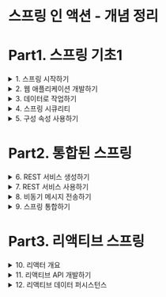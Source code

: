 # 스프링 인 액션 - 개념 정리


# Part1. 스프링 기초1

<details><summary>1. 스프링 시작하기</summary>

## 1. 스프링 시작하기

### 1.1 스프링이란?

**스프링 애플리케이션 컨텍스트**  
- 스프링이 제공하는 컨테이너
- 애플리케이션 컴포넌트를 생성하고 관리
- 애플리케이션 컴포넌트 or 빈들은 스프링 애플리케이션 컨텍스트 내부에서 서로 연결되어 완전한 애플리케이션을 만듬

**의존성 주입(DI)**
- 빈의 상호 연결을 해주는 패턴
- 컨테이너가 애플리케이션 컴포넌트에서 의존(사용)하는 다른 빈의 생성과 관리를 해줌
- 컨테이너가 모든 컴포넌트를 생성, 관리하고 해당 컴포넌트를 필요로 하는 빈에 주입한다.
- 일반적으로 생성자 인자 또는 속성의 접근자 메서드를 통해 처리한다.

**자동-구성(autoconfiguration)**
- autowiring과 component scanning 기법을 기반으로 함 
- component scanning을 사용하여 애플리케이션의 classpath에 지정된 컴포넌트를 찾은 후 스프링 애플리케이션 컨텍스트의 빈으로 생성 
- autowiring을 사용하여 의존 관계가 있는 컴포넌트를 자동으로 다른 빈에 주입(연결) 한다.

### 1.2 스프링 애플리케이션 초기 설정하기

**@SpringBootApplication**
- @SpringBootConfiguration, @EnableAutoConfiguration, @ComponentScan 으로 구성

**@SpringBootConfiguration**
- 지정한 클래스를 구성클래스로 지정
- @Configuration 애노테이션의 특화된 형태

**@EnableAutoConfiguration**
- 스프링 부트 autoconfiguration을 활성화 한다.
- 우리가 필요로 하는 컴포넌트들을 자동으로 구성하도록 스프링 부트에 알려준다

**@ComponentScan**
- 컴포넌트 검색을 활성화
- @Component, @Controller, @Service등의 애노테이션과 함께 클래스를 선언할 수 있게 해줌
- 자동으로 위 클래스들을 찾아 스프링 애플리케이션 컨텍스트에 컴포넌트로 등록한다.


### 1.3 스프링 애플리케이션 작성하기

**Controller**
- 웹 요청과 응답을 처리하는 컴포넌트

### 1.4 스프링 살펴보기 

### 요약 

</details>

<details><summary> 2. 웹 애플리케이션 개발하기 </summary>

## 2. 웹 애플리케이션 개발하기

### 2.1 정보 보여주기

**Controller의 임무**
- 데이터를 가져오고 처리
- HTTP요청을 처리
- 브라우저에 보여줄 HTML을 뷰에 요청
- REST형태의 응답 몸체에 직접 데이터를 추가

**View의 임무**
- 브라우저에게 보여주는 데이터를 HTML로 나타내는 것

**Model의 임무**
- 컨트롤러와 뷰 사이에서 데이터를 운반하는 객체
- Model 객체의 속성에 있는 데이터는 뷰가 알 수 있는 서블릿 요청 속성들로 복사한다.

### 2.2 폼 제출 처리하기

### 2.3 폼 입력 유효성 검사하기

### 2.4 뷰 컨트롤러로 작업하기

### 2.5 뷰 템플릿 라이브러리 선택하기

</details>

<details> <summary>3. 데이터로 작업하기 </summary>

## 3. 데이터로 작업하기

### 3.1 JDBC를 사용해서 데이터 읽고 쓰기

### 3.2 스프링 데이터 JPA를 사용해서 데이터 저장하고 사용하기

</details>

<details> <summary>4. 스프링 시큐리티 </summary>

## 4. 스프링 시큐리티

### 4.1 스프링 시큐리티 활성화하기

### 4.2 스프링 시큐리티 구성하기

### 4.3 웹 요청 보안 처리하기 

### 4.4 사용자 인지하기

### 4.5 각 폼에 로그아웃 버튼 추가하고 사용자 정보 보여주기

</details>

<details> <summary>5. 구성 속성 사용하기 </summary>

## 5. 구성 속성 사용하기

### 5.1 자동-구성 세부 조정하기

**빈 연결(Bean Wiring)**
- 빈으로 생성되는 애플리케이션 컴포넌트 및 상호 간에 주입되는 방법을 선언하는 구성

**속성 주입(Property injection)**
- 빈의 속성 값을 설정하는 구성

### 5.2 우리의 구성 속성 생성하기

### 5.3 프로파일 사용해서 구성하기

</details>

# Part2. 통합된 스프링 

<details><summary> 6. REST 서비스 생성하기 </summary>

## 6. REST 서비스 생성하기

## 6.1 REST 컨트롤러 작성하기

## 6.2 하이퍼미디어 사용하기

## 6.3 데이터 기반 서비스 활성화하기

</details>

<details><summary> 7. REST 서비스 사용하기 </summary>

## 7. REST 서비스 사용하기

- RestTemplate: 스프링 프레임워크에서 제공하는 간단하고 동기화된 REST 클라이언트
- Traverson: 스프링 HATEOAS에서 제공하는 하이퍼링크를 인식하는 동기화 REST 클라이언트
- WebClient: 스프링5에서 소개된 반응형 비동기 REST 클라이언트

### 7.1 RestTemplate으로 REST 엔드포인트 사용하기

### 7.2 Traverson으로 REST API 사용하기

**Traverson**
- HATEOAS가 활성화된 API를 이동하면서 리소스를 쉽게 가져올 수 있다.
- 리소스를 쓰거나 삭제하는 메서드가 없다.

**RestTemplate**
- 리소스를 쓰거나 삭제할 수 있다.
- API를 이동하면서 리소스를 가져오는게 쉽지 않다

**API 이동과 리소스 변경이나 삭제를 모두 해야 하는경우**
- RestTemplate, Traverson을 함께 사용

**Traverson 동작**

1. Traverson 경로 설정
    ```java
    @Bean 
    public Traverson traverson() {
    Traverson traverson = new Traverson(
        URI.create("http://localhost:8080/api"), MediaTypes.HAL_JSON);
    return traverson;
    }
    ```

2. 8080/api의 결과 
    ```json
    {
        "_links": {
            "ingredients": {
                "href": "http://localhost:8080/api/ingredients"
            },
            "users": {
                "href": "http://localhost:8080/api/users"
            },
            "orders": {
                "href": "http://localhost:8080/api/orders"
            },
            "tacos": {
                "href": "http://localhost:8080/api/tacos{?page,size,sort}",
                "templated": true
            },
            "profile": {
                "href": "http://localhost:8080/api/profile"
            }
        }
    }
    ```

3. traverson.follow("tacos") 했을 때 
   - localhost:8080/api 의 결과 json에서 tacos의 href의 string값으로 api요청 
   - 결과:
    ```json
    {
        "_embedded": {
            "tacos": [
                {
                    "name": "Carnivore",
                    "createdAt": "2022-01-15T06:23:23.700+0000",
                    "_links": {
                        "self": {
                            "href": "http://localhost:8080/api/tacos/2"
                        },
                        "taco": {
                            "href": "http://localhost:8080/api/tacos/2"
                        },
                        "ingredients": {
                            "href": "http://localhost:8080/api/tacos/2/ingredients"
                        }
                    }
                },
                {
                    "name": "Bovine Bounty",
                    "createdAt": "2022-01-15T06:23:23.718+0000",
                    "_links": {
                        "self": {
                            "href": "http://localhost:8080/api/tacos/3"
                        },
                        "taco": {
                            "href": "http://localhost:8080/api/tacos/3"
                        },
                        "ingredients": {
                            "href": "http://localhost:8080/api/tacos/3/ingredients"
                        }
                    }
                },
                {
                    "name": "Veg-Out",
                    "createdAt": "2022-01-15T06:23:23.722+0000",
                    "_links": {
                        "self": {
                            "href": "http://localhost:8080/api/tacos/4"
                        },
                        "taco": {
                            "href": "http://localhost:8080/api/tacos/4"
                        },
                        "ingredients": {
                            "href": "http://localhost:8080/api/tacos/4/ingredients"
                        }
                    }
                }
            ]
        },
        "_links": {
            "self": {
                "href": "http://localhost:8080/api/tacos{?page,size,sort}",
                "templated": true
            },
            "profile": {
                "href": "http://localhost:8080/api/profile/tacos"
            },
            "recents": {
                "href": "http://localhost:8080/api/tacos/recent"
            }
        },
        "page": {
            "size": 20,
            "totalElements": 3,
            "totalPages": 1,
            "number": 0
        }
    }
    ```

4. traverson.follow("tacos","recents")
   - 위의 3번 작업 후,
   - "http://localhost:8080/api/tacos{?page,size,sort}" 요청의 recents의 href값으로 api 요청 
   

</details>

<details><summary> 8. 비동기 메시지 전송하기 </summary>

## 8. 비동기 메시지 전송하기

### 8.1 JMS로 메시지 전송하기

**메시지 수신 방식**
- 풀 모델: 코드에서 메시지를 요청하고 도착할 때까지 기다림 
- 푸시 모델: 메시지가 수신 가능하게 되면 코드로 자동 전달 

**풀 모델**
- Receiver를 가져다가 사용 (요청하고나서 도착할 때까지 기다린다)
- 애플리케이션 코드에서 Receiver를 호출
   ```java
   @Profile("jms-template")
   @Component("templateOrderReceiver")
   public class JmsOrderReceiver implements OrderReceiver {
   
     private JmsTemplate jms;
   
     public JmsOrderReceiver(JmsTemplate jms) {
       this.jms = jms;
     }
     
     @Override
     public Order receiveOrder() {
       return (Order) jms.receiveAndConvert("tacocloud.order.queue");
     }
     
   }
   ```

**푸시 모델**
- 리스너를 통해서 메시지 수신이 가능할 때 처리 
- 애플리케이션 코드에서 호출하지 않는다. 
   ```java
   @Profile("jms-listener")
   @Component
   public class OrderListener {
     
     private KitchenUI ui;
   
     @Autowired
     public OrderListener(KitchenUI ui) {
       this.ui = ui;
     }
   
     @JmsListener(destination = "tacocloud.order.queue")
     public void receiveOrder(Order order) {
       ui.displayOrder(order);
     }
     
   }
   ```
**JMS**
- 표준 자바 명세에 정의되어 있다
- 여러 브로커에서 지원되므로 자바의 메시징에 많이 사용됨
- 자바 명세이므로 자바 애플리케이션에서만 사용할 수 있다는 단점이 있다 
- RabbitMQ와 카프카 같은 메시징 시스템은 위의 단점을 해결하였다 (다른 언어와 JVM 외의 다른 플랫폼에서 사용 가능)


### 8.2 RabbitMQ와 AMQP 사용하기

**RabbitMQ**
- ![image](https://user-images.githubusercontent.com/28394879/149644670-23bcec37-e48f-41d0-b980-45ac73065bfa.png)
- AMQP의 중요한 구현이 RabbitMQ
- JMS보다 더 진보된 메시지 라우팅 전략을 제공
- JMS는 메시지가 수신자가 가져갈 메시지 도착지의 이름을 주소로 사용하는 반면, AMQP 메시지는 수신자가 리스닝하는 큐와 분리된 거래소(exchange)이름과 라우팅 키를 주소로 사용한다 
- 메시지가 RabbitMQ 브로커에 도착하면 주소로 지정된 거래소에 들어감
- 거래소는 하나 이상의 큐에 메시지를 전달할 책임이 있다
- JMS 와 동일하게 풀 모델, 푸시 모델이 있다.

**거래소**
- 기본(Default): 브로커가 자동으로 생성하는 특별한 거래소. 메시지의 라우팅 키와 이름이 같은 큐로 메시지를 전달함. 모든 큐는 자동으로 기본 거래소와 연결됨 
- 다이렉트(Direct): 바인딩 키가 메시지의 라우팅 키와 같은 큐에 메시지를 전달함
- 토픽(Topic): 바인딩 키(와일드카드를 포함하는)가 메시지의 라우팅 키와 일치하는 하나 이상의 큐에 메시지를 전달
- 팬아웃(Fanout): 바인딩 키나 라우팅 키에 상관없이 모든 연결된 큐에 메시지를 전달
- 헤더(Header): 토픽 거래소와 유사하며, 라우팅 키 대신 메시지 헤더 값을 기반으로 한다는 것만 다르다
- 데드 레더(Dead letter): 정의된 어떤 거래소-큐 바인딩과도 일치하지 않는 모든 메시지를 보관하는 잡동사니 거래소이다.

### 8.3 카프카 사용하기

**Kafka**
- ![image](https://user-images.githubusercontent.com/28394879/149647200-49845a45-8a29-4e5b-b82a-c22a654b8ee3.png)
- 높은 확장성을 제공하는 클러스터로 실행되도록 설계되었다.
- 클러스터의 모든 카프카 인스턴스에 걸쳐 토픽을 파티션으로 분할하여 메시지를 관리한다
- RabbitMQ가 거래소와 큐를 사용해서 메시지를 처리하는 반면, 카프카는 토픽만 사용한다 
- 카프카의 토픽은 클러스터의 모든 브로커에 복제된다
- 클러스터의 각 노드는 하나 이상의 토픽에 대한 리더로 동작하며, 토픽 데이터를 관리하고 클러스터의 다른 노드로 데이터를 복제한다
- 토픽은 여러 개의 파티션으로 분할될 수 있다. 이 경우 클러스터의 각 노드는 한 토픽의 하나 이상의 파티션(토픽 전체가 아니다)의 리더가 된다
- KafkaTemplate은 메시지를 수신하는 메서드를 일체 제공하지 않는다는 점이 JmsTemplate, RabbitTemplate과 다르다.
- 스프링을 사용해서 카프카 토픽의 메시지를 가져오는 유일한 방법은 메시지 리스너를 작성하는 것이다

### 8.4 비동기 메시지 전송과 수신 기능이 추가된 타코 클라우드 애플리케이션 빌드 및 실행하기

</details>

<details> <summary> 9. 스프링 통합하기 </summary>

## 9. 스프링 통합하기

### 9.1 간단한 통합 플로우 선언하기

### 9.2 스프링 통합의 컴포넌트 살펴보기

### 9.3 이메일 통합 플로우 생성하기

</details>

# Part3. 리액티브 스프링

<details> <summary> 10. 리액터 개요 </summary>

## 10. 리액터 개요 

### 10.1 리액티브 프로그래밍 이해하기

**backpressure(배압)**
- 컨슈머가 처리할 수 있는 만큼으로 전달 데이터를 제한함으로써 빠른 데이터 소스로부터의 데이터 전달 폭주를 피할 수 있는 수단이다.

**리액티브 스트림 4개의 인터페이스**
- Publisher(발행자)
- Subscriber(구독자)
- Subscription(구독)
- Processor(프로세서)

### 10.2 리액터 시작하기

**리액터**
- 핵심 타입 2가지: Mono, Flux (두개다 리액티브 스트림의 Publisher 인터페이스를 구현)
- Flux: 0,1 또는 다수의 데이터를 갖는 파이프라인
- Mono: 하나의 데이터 항목만 갖는 데이터셋에 최적화된 리액티브 타입

**리액터 vs RxJava**
- Mono <--> Observable
- Flux <--> Single 
- 위의 2가지가 서로 개념적으로 거의 같고, 여러 동일한 오퍼레이션을 제공한다.

### 10.3 리액티브 오퍼레이션 적용하기

**Flux와 Mono의 오퍼레이션 분류**
- 생성 오퍼레이션
- 조합 오퍼레이션
- 변환 오퍼레이션
- 로직 오퍼레이션

</details>

<details><summary> 11. 리액티브 API 개발하기 </summary>

## 11. 리액티브 API 개발하기

**스프링 MVC**
- 서블릿 기반의 웹 프레임워크
- 스레드 블로킹과 다중 스레드로 수행
- 요청이 될 때 마다 스레드 풀에서 작업 스레드를 가져와서 요청을 처리, 작업 스레드가 종료될 때 까지 요청 스레드는 블로킹됨
- 요청량의 증가에 따른 확장이 어렵다
- 처리가 느린 작업 스레드가 있을 경우 더욱 확장이 어렵다 
- 스레드 풀로 반환되어 또 다른 요청 처리를 준비하는 데 많은 시간이 걸린다

**비동기 웹 프레임워크(WebFlux)**
- ![image](https://user-images.githubusercontent.com/28394879/149870466-934d5abd-8ddd-428e-a151-6a9bf0b0d38f.png)
- 적은 수의 스레드(일반적으로 CPU 코어당 하나)로 높은 확장성을 성취
- "이벤트 루핑"이라는 기법을 적용해 한 스레드당 많은 요청을 처리할 수 있어서, 한 연결당 소요 비용이 경제적이다
- 소수의 스레드로 많은 요청을 처리할 수 있어서 스레드 관리 부담이 줄어들고 확장이 용이하다.

**이벤트 루프**
- 데이터베이스나 네트워크 작업과 같은 집중적인 작업의 콜백과 요청을 비롯해서, 이벤트 루프에서는 모든 것이 이벤트로 처리
- 비용이 드는 작업이 필요할 때 이벤트 루프는 해당 작업의 콜백을 등록하여 병행으로 수행되게 하고 다른 이벤트 처리로 넘어간다


### 11.1 스프링 WebFlux 사용하기

![image](https://user-images.githubusercontent.com/28394879/149870970-fbb886e1-83ad-4859-99bb-89592e6c6df5.png)

### 11.2 함수형 요청 핸들러 정의하기

**스프링 MVC의 단점**
- 어떤 애노테이션 기반 프로그래밍이건 애노테이션이 "무엇"을 하는지와 "어떻게" 해야 하는지를 정의하는데 괴리가 있다.
- 애노테이션이 "무엇"을 정의하며, "어떻게"는 프레임워크 코드의 어딘가에 정의되어 있다.
- 위의 특징들 때문에, 프로그래밍 모델을 커스터마이징하거나 확장할 때 복잡해진다.
- 이런 변경을 하려면 애노테이션 외부에 있는 코드로 작업해야 하기 때문이다.
- 애노테이션에 중단점을 설정할 수 없기 때문에 디버깅도 어렵다.

**함수형 프로그래밍 모델의 네가지 기본 타입**
- RequestPredicate: 처리될 요청의 종류를 선언
- RouterFunction: 일치하는 요청이 어떻게 핸들러에게 전달되어야 하는지를 선언
- ServerRequest: HTTP 요청을 나타내며, 헤더와 몸체 정보를 사용할 수 있다
- ServerResponse: HTTP 요청을 나타내며, 헤더와 몸체 정볼르 포함한다. 

### 11.3 리액티브 컨트롤러 테스트하기

**WebTestClient**
- WebFlux를 사용하는 리액티브 컨트롤러의 테스트를 쉽게 작성하게 해주는 새로운 테스트 유틸리티


### 11.4 REST API를 리액티브하게 사용하기

**WebClient**
- RestTemplate에서는 리액티브 타입을 지원하지 않는다.
- RestTemplate의 리액티브 대안으로 Webclient가 있다
- 외부 API로 요청할 때 리액티브 타입의 전송과 수신 모두를 한다
- WebClient를 사용하는 것은 RestTemplate과 많이 다르다
  - 다수의 메서드로 서로 다른 종류의 요청을 처리하는 대신 WebClient는 요청을 나타내고 전송하게 해주는 빌더 방식의 인터페이스를 사용한다.
  - WebClient를 사용하는 일반적인 패턴은 다음과 같다
    - WebClient의 인스턴스를 생성한다(또는 WebClient 빈을 주입한다)
    - 요청을 전송할 HTTP 메서드를 지정한다
    - 요청에 필요한 URI와 헤더를 지정한다
    - 요청을 제출한다
    - 응답을 사용한다.

### 11.5 리액티브 웹 API 보안

**서블릿 필터**
- 스프링 시큐리티의 웹 보안 모델
- 요청자가 올바른 권한을 갖고 있는지 확인하기 위해 서블릿 기반 웹 프레임워크의 요청 바운드를 가로채야 할 때 사용
- WebFlux에서는 이런 방법이 곤랂하다.
- 스프링 WebFlux로 웹애플리케이션을 작성할 때는 서블릿이 개입된다는 보장이 없다.
- 리액티브 웹 애플리케이션은 Netty나 일부 다른 non-서블릿 서버에 구축될 가능성이 많다.

**WebFlux 애플리케이션의 보안**
- 서블릿 필터를 사용할 수 없다.
- 5.0.0 버전부터 스프링 시큐리티는 서블릿 기반의 스프링 MVC와 리액티브 스프링 WebFlux 애플리케이션 모두의 보안에 사용될 수 있다.
  - 스프링의 WebFilter가 이 일을 해준다.
  - WebFilter는 서블릿 API에 의존하지 않는 스프링 특유의 서블릿 필터 같은 것이다. 
- 리액티브 스프링 시큐리티의 구성 모델과 4장에서 알아본 스프링 시큐리티와 비슷하다.
- 스프링 MVC와 스프링 WebFlux는 다른 의존성을 갖지만, 스프링 시큐리티는 MVC, WebFlux 둘다 동일한 스프링 부트 보안 스타터를 사용한다.
- 하지만, 리액티브 구성 모델과 리액티브가 아닌 구성 모델 간에는 사소한 차이가 있다. 

**웹 애플리케이션의 보안 구성**
1. MVC
```java
@Configuration
@EnableWebSecurity
public class SecurityConfig extends WebSecurityConfigurerAdapter {
    
    @Override
    protected void configure(HttpSecurity http) throws Exception {
        http
                .authorizeRequests()
                .antMatchers("/design", "/orders").hasAuthority("USER")
                .antMatchers("/**").permitAll();
    }
}
```

2. WebFlux
```java
@Configuration
@EnableWebFluxSecurity
public class SecurityConfig {
    
    @Bean
    public SecurityWebFilterChain securityWebFilterChain(ServerHttpSecurity http) {
        return http 
                .authorizeExchange()
                .pathMatchers("/design", "/orders").hasAuthority("USER")
                .anyExchange().permitAll()
                .and()
                .build();
    }
}
```

**UserDetails 객체로 정의하는 인증 로직**
1. MVC
```java
@Autowired
UserRepository userRepo;

@Override
protected void configure(AuthenticationManagerBuilder auth) throws Exception {
    auth
        .userDetailsService(new UserDetailsService() {
            @Override
            public UserDetails loadUserByUsername(String username) throws UsernameNotFoundException {
                User user = userRepo.findByUsername(username);
                if (user == null) {
                    throw new UsernameNotFoundException( username + " not found")
                }
                return user.toUserDetails();
            }
        });    
}
```

2. WebFlux
```java
@Service
public ReactiveUserDetailService userDetailsService(UserRepositroy userRepo) {
    return new ReactiveUserDetailsService() {
        @Override
        public Mono<UserDetails> findByUsername(String username) {
            return userRepo.findByUsername(username)
                .map(user -> {
                   return user.toUserDetails(); 
                });
        }
    }
}
```

### 요약 
- 스프링 WebFlux는 리액티브 웹 프레임워크를 제공한다. 이 프레임워크의 프로그래밍 모델은 스프링 MVC가 많이 반영되었다. 심지어는 애노테이션도 많은 것을 공유한다.
- 스프링 5는 또한 스프링 WebFlux의 대안으로 함수형 프로그래밍 모델을 제공한다
- 리액티브 컨트롤러는 WebTestClient를 사용해서 테스트할 수 있다
- 클라이언트 측에는 스프링 5가 스프링 RestTemplate의 리액티브 버전인 WebClient를 제공한다
- 스프링 시큐리티 5는 리액티브 보안을 지원하며, 이것의 프로그래밍 모델은 리액티브가 아닌 스프링 MVC 애플리케이션의 것과 크게 다르지 않다

</details>

<details><summary> 12. 리액티브 데이터 퍼시스턴스 </summary>

## 12. 리액티브 데이터 퍼시스턴스

### 12.1 스프링 데이터의 리액티브 개념 이해하기

**스프링 데이터 리액티브 개요**
- 스프링 데이터 리액티브의 핵심은 리액티브 리퍼지터리는 도메인 타입이나 컬렉션 대신 Mono나 Flux를 인자로 받거나 반환하는 메서드를 갖는다
- 예)
  - `Flux<Ingredient> findByType(Ingredient.Type type);`
  - `Flux<Taco> saveAll(Publisher<Taco> tacoPublisher);`
- 리액티브가 아닌 리퍼지터리와 거의 동일한 프로그래밍 모델을 공유한다.
- 단, 리액티브 리퍼지터리는 Mono나 Flux를 인자로 받거나 반환하는 메서드를 갖는다는것만 다르다. 

**리액티브와 리액티브가 아닌 타입 간의 변환**
- 관계형 데이터베이스에서는 아직 리액티브 프로그래밍 모델에서 지원하지 않는다. (카산드라, 몽고DB, 카우치베이스, 레디스 만 지원하고 있다)
- 다른 DB로는 전환이 불가능하고, 관계형 DB를 사용하고 있는 상황에서 리액티브 프로그래밍을 적용할 수 없을까? ==> 할 수 있다.
- 클라이언트부터 데이터베이스까지 리액티브 모델을 가질 때 리액티브 프로그래밍의 장점이 완전히 발휘된다.
- 데이터베이스가 리액티브가 아닌 경우에는 일부 장점을 살릴 수 있다. 
  - 데이터베이스가 블로킹 쿼리를 사용하더라도, 블로킹 되는 방식으로 데이터를 가져와서 가능한 빨리 리액티브 타입으로 변환하여 상위 컴포넌트들이 리액티브의 장점을 활용하게 할 수 있다.
- 예) 리퍼지터리의 리액티브가 아닌 블로킹 코드를 격리시키고 애플리케이션의 어디서든 리액티브 타입으로 처리하게 하는 방법
  - `List<Order> findByUser(User user);`
  - ```java
    List<Order> orders = repo.findByUser(someUser);
    Flux<Order> orderFlux = Flux.fromIterable(orders);
    ```
  - ```java
    Order order = repo.findById(Long id);
    Mono<Order>
    ```
- 예) Mono나 Flux를 사용하면서 리액티브가 아닌 JPA 리퍼지터리에 save()를 호출해서 저장해야 할 경우
  - ```java
    Taco taco = tacoMono.block(); // 추출작업을 수행하기 위해 블로킹 오퍼레이션을 실행
    tacoRepo.save(taco);
    ```
  - ```java
    Iterable<Taco> tacos = tacoFlux.toIterable(); // Flux가 발행하는 모든 객체를 모아서 Iterable 타입으로 추출한다. 
    tacoRepo.saveAll(tacos);
    ```
  - Mono.block()이나, Flux.toIterable()은 추출 작업을 할 때 블로킹이 되므로 리액티브 프로그래밍 모델을 벗어난다. 그러므로 이런 식의 Mono나 Flux 사용은 가급적 적게 사용하는 것이 좋다
- 예) 블로킹되는 추출 오퍼레이션을 피하는 더 리액티브한 방법(Mono나 Flux를 구독하면서 발생되는 요소 각각에 대해 원하는 오퍼레이션을 수행)
  - ```java
    tacoFlux.subscribe(taco -> {
        tacoRepo.save(taco); 
    });
    ```
  - save()메서드는 여전히 리액티브가 아닌 블로킹 오퍼레이션이다.
  - 그러나, Flux나 Mono가 발행하는 데이터를 소비하고 처리하는 리액티브 방식의 subscribe()를 사용하므로 블로킹 방식의 일괄처리보다는 더 바람직하다. 


### 12.2 리액티브 카산드라 리퍼지터리 사용하기

**카산드라**
- 분산처리, 고성능, 상시 가용, 궁극적인 일관성을 갖는 NoSQL
- 데이터를 테이블에 저장된 행으로 처리 
- 각 행은 일대다 관계의 많은 분산 노드에 걸쳐 분할된다.
- 한 노드가 모든 데이터를 갖지는 않지만, 특정 행은 다수의 노드에 걸쳐 복제될 수 있으므로 단일 장애점(한 노드에 문제가 생기면 전체가 사용 불가능)을 없애준다.

**스프링 데이터 카산드라**
- 리액티브가 아닌 리퍼지터리와 리액티브 리퍼지터리는 각각 다른 의존성을 빌드에 추가해야한다.
- 키 공간을 자동으로 생성하도록 스프링 데이터 카산드라를 구성할 수 있지만, 우리가 직접 생성 또는 기존키 공간을 사용하는것이 훨씬 쉽다. 
  - CQL셸에서 다음과 같이 명령을 사용하면 타코 클라우드 애플리케이션의 키 공간을 생성할 수 있다
  - ```
    cqlsh> create keyspace tacocloud
    ... with replication={'class':'SimpleStrategy', 'replication_factor':1}
    ... and durable_writes=true;
    ```
- 로컬에서 카산드라 데이터베이스를 사용할 때 필요한 속성
  ```
  spring:
    data:
        cassandra:
            keyspace-name: tacocloud
            shcema-action: recreate-drop-unused
  ``` 

**카산드라 데이터 모델링 이해하기**
- 관계형 데이터베이스에 저장하기 위해 데이터를 모델링하는 것과 다르다.
- 카산드라 테이블은 얼마든지 많은 열을 가질 수 있다.
- 그러나 모든 행이 같은 열을 갖지 않고, 행마다 서로 다른 열을 가질 수 있다
- 파티션키와 클러스터링 키 두 종류의 키를 갖는다
  - 파티션키: 각 행이 유지 관리되는 파티션을 결정하기 위해 사용, 해시 오퍼레이션이 각 행의 파티션 키에 수행됨
  - 클러스터링 키: 각 행이 파티션 내부에서 행의 순서를 결정하기 위해 사용
- 읽기 오퍼레이션에 최적화되어 있다.
  - 테이블이 비정규화되고 데이터가 다수의 테이블에 걸쳐 중복되는 경우가 흔하다
  - 예) 고객 정보는 고객 테이블에 저장되지만, 각 고객의 주문 정보를 포함하는 테이블에도 중복 저장될 수 있다
- JPA 애노테이션을 단순히 카산드라 애노테이션으로 변경한다고 해서 카산드라에 적용할 수 있는 것은 아니다 
  - 데이터를 어떻게 모델링 할 것인지 다시 생각해야 한다 
- 데이터의 컬렉션을 포함하는 열은 네이티브 타입(정수, 문자열등)의 컬렉션이거나, 사용자 정의 타입(UDT)의 컬렉션이어야 한다. 

**도메인 타입 매핑 JPA vs 카산드라**
- @Entity <--> @Table("ingredients")
- @Id <--> @PrimaryKey

![image](https://user-images.githubusercontent.com/28394879/150081388-73c1bd35-9a41-4472-8819-18b06904392b.png)

![image](https://user-images.githubusercontent.com/28394879/150081766-cec7e811-7a20-47e1-92ec-595b17c8cbe4.png)

**리액티브 카산드라 리퍼지터리 작성**
- ReactiveCassandraRepository나 ReactiveCrudRepository를 선택 가능
  - 어떻게 리퍼지터리를 사용하느냐에 따라 선택해야됨
  - ReactiveCassandraRepository: ReactiveCrudRepository를 확장하여 새 객체가 저장될 때 사용되는 insert()메서드의 몇가지 변형 버전을 제공
    - 이외에는 ReactiveCrudRepository와 동일한 메서드를 제공
  - 만일 많은 데이터를 추가한다면 ReactiveCassandraRepository를 선택, 그렇지 않을 땐 ReactiveCrudRepository를 선택하는 것이 좋다 
- 리액티브가 아닌 리퍼지터리를 사용할 때
  - CrudRepository나 CassandraRepository 인터페이스를 우리 리퍼지터리 인터페이스에서 확장하면 됨 
  - 그다음 Flux나 Mono대신, 카산드라 애노테이션이 지정된 도메인 타입이나 이 도메인 타입이 저장된 컬렉션을 우리 리퍼지터리 메서드에서 반환하면 된다 
- 카산드라의 특성상 관계형 데이터베이스에서 SQL로 하듯이 테이블을 단순하게 where절로 쿼리할 수 없다. 
  - 카산드라가 데이터 읽기에 최적화되어 있지만, where절을 사용한 필터링 결과는 빠른 쿼리와는 달리 너무 느리게 처리될 수 있다.
  - 그렇지만 결과가 하나 이상의 열로 필터링되는 테이블 쿼리에는 매우 유용하므로 where절을 사용할 필요가 있다.

**@AllowFiltering**
- @AllowFiltering을 지정하지 않을 경우
  - `select * from users where username='검색할 사용자 이름';`
- @AllowFiltering을 지정한 경우
  - `select * from users where username='검색할 사용자 이름' allow filtering;`
- allow filtering 절은 '쿼리 성능에 잠재적인 영향을 준다는 것을 알고 있지만, 어쨌든 수행해야 한다'는 것을 카산드라에게 알려준다
- 


### 12.3 리액티브 몽고DB 리퍼지터리 작성하기

### 요약

</details>